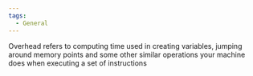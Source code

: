 ```yaml
---
tags:
  - General
---
```

Overhead refers to computing time used in creating variables, jumping around memory points and some other similar operations your machine does when executing a set of instructions